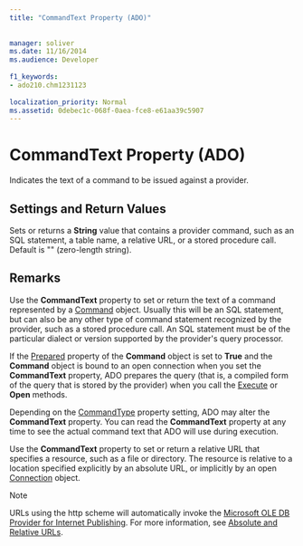 ```yaml
---
title: "CommandText Property (ADO)"
  
  
manager: soliver
ms.date: 11/16/2014
ms.audience: Developer
 
f1_keywords:
- ado210.chm1231123
  
localization_priority: Normal
ms.assetid: 0debec1c-068f-0aea-fce8-e61aa39c5907
---
```


# CommandText Property (ADO)

Indicates the text of a command to be issued against a provider.
  
## Settings and Return Values

Sets or returns a **String** value that contains a provider command, such as an SQL statement, a table name, a relative URL, or a stored procedure call. Default is "" (zero-length string). 
  
## Remarks

Use the **CommandText** property to set or return the text of a command represented by a [Command](command-object-ado.md) object. Usually this will be an SQL statement, but can also be any other type of command statement recognized by the provider, such as a stored procedure call. An SQL statement must be of the particular dialect or version supported by the provider's query processor. 
  
If the [Prepared](prepared-property-ado.md) property of the **Command** object is set to **True** and the **Command** object is bound to an open connection when you set the **CommandText** property, ADO prepares the query (that is, a compiled form of the query that is stored by the provider) when you call the [Execute](http://msdn.microsoft.com/library/01812c8c-403e-4428-23f6-86bda747bd0e%28Office.15%29.aspx) or **Open** methods. 
  
Depending on the [CommandType](commandtype-property-ado.md) property setting, ADO may alter the **CommandText** property. You can read the **CommandText** property at any time to see the actual command text that ADO will use during execution. 
  
Use the **CommandText** property to set or return a relative URL that specifies a resource, such as a file or directory. The resource is relative to a location specified explicitly by an absolute URL, or implicitly by an open [Connection](connection-object-ado.md) object. 
  
> [!NOTE]
> URLs using the http scheme will automatically invoke the [Microsoft OLE DB Provider for Internet Publishing](microsoft-ole-db-provider-for-internet-publishing.md). For more information, see [Absolute and Relative URLs](absolute-and-relative-urls.md). 
  

